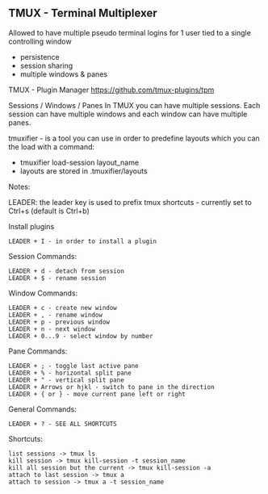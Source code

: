## TMUX - Terminal Multiplexer
Allowed to have multiple pseudo terminal logins for 1 user tied to a single controlling window
  - persistence
  - session sharing
  - multiple windows & panes

TMUX - Plugin Manager
https://github.com/tmux-plugins/tpm

Sessions / Windows / Panes
In TMUX you can have multiple sessions. Each session can have multiple windows and each window
can have multiple panes.

tmuxifier - is a tool you can use in order to predefine layouts which you can the load with a command:
- tmuxifier load-session layout_name
- layouts are stored in .tmuxifier/layouts

Notes:
  
LEADER: the leader key is used to prefix tmux shortcuts - currently set to Ctrl+s (default is Ctrl+b)

Install plugins

    LEADER + I - in order to install a plugin

Session Commands:
    
    LEADER + d - detach from session
    LEADER + $ - rename session

Window Commands:

    LEADER + c - create new window
    LEADER + , - rename window
    LEADER + p - previous window
    LEADER + n - next window
    LEADER + 0...9 - select window by number

Pane Commands:

    LEADER + ; - toggle last active pane
    LEADER + % - horizontal split pane
    LEADER + " - vertical split pane
    LEADER + Arrows or hjkl - switch to pane in the direction
    LEADER + { or } - move current pane left or right

General Commands:

    LEADER + ? - SEE ALL SHORTCUTS

Shortcuts:
    
    list sessions -> tmux ls
    kill session -> tmux kill-session -t session_name
    kill all session but the current -> tmux kill-session -a
    attach to last session -> tmux a 
    attach to session -> tmux a -t session_name

